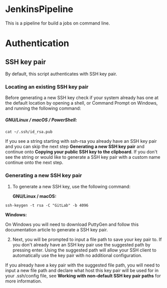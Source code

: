 # JenkinsPipeline
This is a pipeline for build a jobs on command line.

# Authentication

## SSH key pair
By default, this script authenticates with SSH key pair.

### Locating an existing SSH key pair
Before generating a new SSH key check if your system already has one
at the default location by opening a shell, or Command Prompt on Windows,
and running the following command:

##### GNU/Linux / macOS / PowerShell:
```
cat ~/.ssh/id_rsa.pub
```
If you see a string starting with ssh-rsa you already have an SSH key pair
and you can skip the next step **Generating a new SSH key pair**
and continue onto **Copying your public SSH key to the clipboard**.
If you don't see the string or would like to generate a SSH key pair with a
custom name continue onto the next step.

### Generating a new SSH key pair

1. To generate a new SSH key, use the following command:
   
   **GNU/Linux / macOS:**

```
ssh-keygen -t rsa -C "GitLab" -b 4096
```
   **Windows:**
   
   On Windows you will need to download
PuttyGen
and follow this documentation article to generate a SSH key pair.

2. Next, you will be prompted to input a file path to save your key pair to.
If you don't already have an SSH key pair use the suggested path by pressing
enter. Using the suggested path will allow your SSH client
to automatically use the key pair with no additional configuration.

If you already have a key pair with the suggested file path, you will need
to input a new file path and declare what host this key pair will be used
for in your .ssh/config file, see **Working with non-default SSH key pair paths**
for more information.
